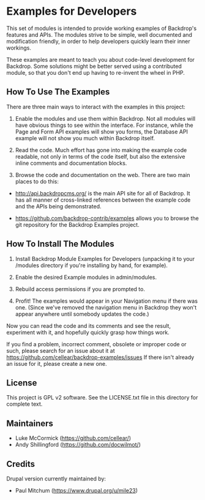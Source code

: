 Examples for Developers
=======================

This set of modules is intended to provide working examples of Backdrop's
features and APIs.  The modules strive to be simple, well documented and
modification friendly, in order to help developers quickly learn their inner
workings.

These examples are meant to teach you about code-level development for Backdrop.
Some solutions might be better served using a contributed module, so that
you don't end up having to re-invent the wheel in PHP.


How To Use The Examples
-----------------------

There are three main ways to interact with the examples in this project:

1. Enable the modules and use them within Backdrop. Not all modules will have
obvious things to see within the interface. For instance, while the Page and Form API
examples will show you forms, the Database API example will not show you much
within Backdrop itself.

2. Read the code. Much effort has gone into making the example code readable,
not only in terms of the code itself, but also the extensive inline comments
and documentation blocks.

3. Browse the code and documentation on the web. There are two main places to
do this:

* http://api.backdropcms.org/ is the main API site for all of Backdrop.
It has all manner of cross-linked references between the example code and the
APIs being demonstrated.

* https://github.com/backdrop-contrib/examples allows you to browse the git
repository for the Backdrop Examples project.


How To Install The Modules
--------------------------

1. Install Backdrop Module Examples for Developers (unpacking it to your
/modules directory if you're installing by hand, for example).

2. Enable the desired Example modules in admin/modules.

3. Rebuild access permissions if you are prompted to.

4. Profit!  The examples would appear in your Navigation menu if there was one.
(Since we've removed the navigation menu in Backdrop they won't appear anywhere
until somebody updates the code.)

Now you can read the code and its comments and see the result, experiment with
it, and hopefully quickly grasp how things work.

If you find a problem, incorrect comment, obsolete or improper code or such,
please search for an issue about it at https://github.com/cellear/backdrop-examples/issues
If there isn't already an issue for it, please create a new one.


License
-------

This project is GPL v2 software. See the LICENSE.txt file in this directory for
complete text.

Maintainers
-----------

- Luke McCormick (https://github.com/cellear/)
- Andy Shillingford (https://github.com/docwilmot/)

Credits
-------
Drupal version currently maintained by: 

- Paul Mitchum (https://www.drupal.org/u/mile23)
